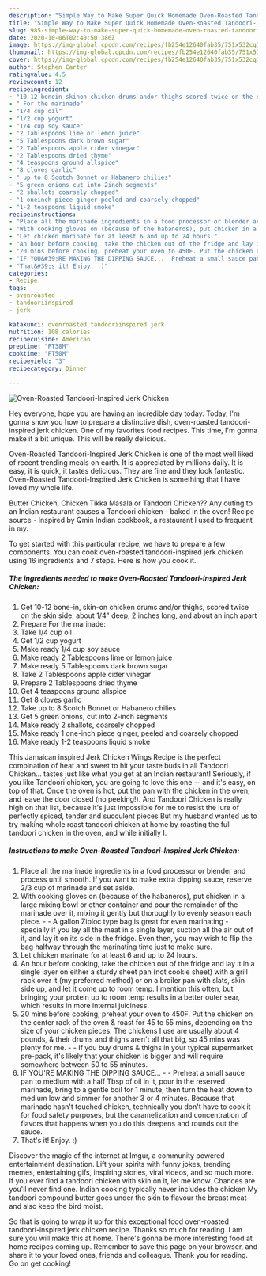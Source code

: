 ```yaml
---
description: "Simple Way to Make Super Quick Homemade Oven-Roasted Tandoori-Inspired Jerk Chicken"
title: "Simple Way to Make Super Quick Homemade Oven-Roasted Tandoori-Inspired Jerk Chicken"
slug: 985-simple-way-to-make-super-quick-homemade-oven-roasted-tandoori-inspired-jerk-chicken
date: 2020-10-06T02:40:50.386Z
image: https://img-global.cpcdn.com/recipes/fb254e12640fab35/751x532cq70/oven-roasted-tandoori-inspired-jerk-chicken-recipe-main-photo.jpg
thumbnail: https://img-global.cpcdn.com/recipes/fb254e12640fab35/751x532cq70/oven-roasted-tandoori-inspired-jerk-chicken-recipe-main-photo.jpg
cover: https://img-global.cpcdn.com/recipes/fb254e12640fab35/751x532cq70/oven-roasted-tandoori-inspired-jerk-chicken-recipe-main-photo.jpg
author: Stephen Carter
ratingvalue: 4.5
reviewcount: 12
recipeingredient:
- "10-12 bonein skinon chicken drums andor thighs scored twice on the skin side about 14 deep 2 inches long and about an inch apart"
- " For the marinade"
- "1/4 cup oil"
- "1/2 cup yogurt"
- "1/4 cup soy sauce"
- "2 Tablespoons lime or lemon juice"
- "5 Tablespoons dark brown sugar"
- "2 Tablespoons apple cider vinegar"
- "2 Tablespoons dried thyme"
- "4 teaspoons ground allspice"
- "8 cloves garlic"
- " up to 8 Scotch Bonnet or Habanero chilies"
- "5 green onions cut into 2inch segments"
- "2 shallots coarsely chopped"
- "1 oneinch piece ginger peeled and coarsely chopped"
- "1-2 teaspoons liquid smoke"
recipeinstructions:
- "Place all the marinade ingredients in a food processor or blender and process until smooth. If you want to make extra dipping sauce, reserve 2/3 cup of marinade and set aside."
- "With cooking gloves on (because of the habaneros), put chicken in a large mixing bowl or other container and pour the remainder of the marinade over it, mixing it gently but thoroughly to evenly season each piece.  A gallon Ziploc type bag is great for even marinating - specially if you lay all the meat in a single layer, suction all the air out of it, and lay it on its side in the fridge. Even then, you may wish to flip the bag halfway through the marinating time just to make sure."
- "Let chicken marinate for at least 6 and up to 24 hours."
- "An hour before cooking, take the chicken out of the fridge and lay it in a single layer on either a sturdy sheet pan (not cookie sheet) with a grill rack over it (my preferred method) or on a broiler pan with slats, skin side up, and let it come up to room temp. I mention this often, but bringing your protein up to room temp results in a better outer sear, which results in more internal juiciness."
- "20 mins before cooking, preheat your oven to 450F. Put the chicken on the center rack of the oven &amp; roast for 45 to 55 mins, depending on the size of your chicken pieces. The chickens I use are usually about 4 pounds, &amp; their drums and thighs aren&#39;t all that big, so 45 mins was plenty for me.  If you buy drums &amp; thighs in your typical supermarket pre-pack, it&#39;s likely that your chicken is bigger and will require somewhere between 50 to 55 minutes."
- "IF YOU&#39;RE MAKING THE DIPPING SAUCE...  Preheat a small sauce pan to medium with a half Tbsp of oil in it, pour in the reserved marinade, bring to a gentle boil for 1 minute, then turn the heat down to medium low and simmer for another 3 or 4 minutes. Because that marinade hasn&#39;t touched chicken, technically you don&#39;t have to cook it for food safety purposes, but the caramelization and concentration of flavors that happens when you do this deepens and rounds out the sauce."
- "That&#39;s it! Enjoy. :)"
categories:
- Recipe
tags:
- ovenroasted
- tandooriinspired
- jerk

katakunci: ovenroasted tandooriinspired jerk 
nutrition: 108 calories
recipecuisine: American
preptime: "PT38M"
cooktime: "PT50M"
recipeyield: "3"
recipecategory: Dinner

---
```



![Oven-Roasted Tandoori-Inspired Jerk Chicken](https://img-global.cpcdn.com/recipes/fb254e12640fab35/751x532cq70/oven-roasted-tandoori-inspired-jerk-chicken-recipe-main-photo.jpg)

Hey everyone, hope you are having an incredible day today. Today, I'm gonna show you how to prepare a distinctive dish, oven-roasted tandoori-inspired jerk chicken. One of my favorites food recipes. This time, I'm gonna make it a bit unique. This will be really delicious.

Oven-Roasted Tandoori-Inspired Jerk Chicken is one of the most well liked of recent trending meals on earth. It is appreciated by millions daily. It is easy, it is quick, it tastes delicious. They are fine and they look fantastic. Oven-Roasted Tandoori-Inspired Jerk Chicken is something that I have loved my whole life.

Butter Chicken, Chicken Tikka Masala or Tandoori Chicken?? Any outing to an Indian restaurant causes a Tandoori chicken - baked in the oven! Recipe source - Inspired by Qmin Indian cookbook, a restaurant I used to frequent in my.


To get started with this particular recipe, we have to prepare a few components. You can cook oven-roasted tandoori-inspired jerk chicken using 16 ingredients and 7 steps. Here is how you cook it.

<!--inarticleads1-->

##### The ingredients needed to make Oven-Roasted Tandoori-Inspired Jerk Chicken:

1. Get 10-12 bone-in, skin-on chicken drums and/or thighs, scored twice on the skin side, about 1/4&#34; deep, 2 inches long, and about an inch apart
1. Prepare  For the marinade:
1. Take 1/4 cup oil
1. Get 1/2 cup yogurt
1. Make ready 1/4 cup soy sauce
1. Make ready 2 Tablespoons lime or lemon juice
1. Make ready 5 Tablespoons dark brown sugar
1. Take 2 Tablespoons apple cider vinegar
1. Prepare 2 Tablespoons dried thyme
1. Get 4 teaspoons ground allspice
1. Get 8 cloves garlic
1. Take  up to 8 Scotch Bonnet or Habanero chilies
1. Get 5 green onions, cut into 2-inch segments
1. Make ready 2 shallots, coarsely chopped
1. Make ready 1 one-inch piece ginger, peeled and coarsely chopped
1. Make ready 1-2 teaspoons liquid smoke


This Jamaican inspired Jerk Chicken Wings Recipe is the perfect combination of heat and sweet to hit your taste buds in all Tandoori Chicken… tastes just like what you get at an Indian restaurant! Seriously, if you like Tandoori chicken, you are going to love this one -- and it&#39;s easy, on top of that. Once the oven is hot, put the pan with the chicken in the oven, and leave the door closed (no peeking!). And Tandoori Chicken is really high on that list, because it&#39;s just impossible for me to resist the lure of perfectly spiced, tender and succulent pieces But my husband wanted us to try making whole roast tandoori chicken at home by roasting the full tandoori chicken in the oven, and while initially I. 

<!--inarticleads2-->

##### Instructions to make Oven-Roasted Tandoori-Inspired Jerk Chicken:

1. Place all the marinade ingredients in a food processor or blender and process until smooth. If you want to make extra dipping sauce, reserve 2/3 cup of marinade and set aside.
1. With cooking gloves on (because of the habaneros), put chicken in a large mixing bowl or other container and pour the remainder of the marinade over it, mixing it gently but thoroughly to evenly season each piece. -  - A gallon Ziploc type bag is great for even marinating - specially if you lay all the meat in a single layer, suction all the air out of it, and lay it on its side in the fridge. Even then, you may wish to flip the bag halfway through the marinating time just to make sure.
1. Let chicken marinate for at least 6 and up to 24 hours.
1. An hour before cooking, take the chicken out of the fridge and lay it in a single layer on either a sturdy sheet pan (not cookie sheet) with a grill rack over it (my preferred method) or on a broiler pan with slats, skin side up, and let it come up to room temp. I mention this often, but bringing your protein up to room temp results in a better outer sear, which results in more internal juiciness.
1. 20 mins before cooking, preheat your oven to 450F. Put the chicken on the center rack of the oven &amp; roast for 45 to 55 mins, depending on the size of your chicken pieces. The chickens I use are usually about 4 pounds, &amp; their drums and thighs aren&#39;t all that big, so 45 mins was plenty for me. -  - If you buy drums &amp; thighs in your typical supermarket pre-pack, it&#39;s likely that your chicken is bigger and will require somewhere between 50 to 55 minutes.
1. IF YOU&#39;RE MAKING THE DIPPING SAUCE... -  - Preheat a small sauce pan to medium with a half Tbsp of oil in it, pour in the reserved marinade, bring to a gentle boil for 1 minute, then turn the heat down to medium low and simmer for another 3 or 4 minutes. Because that marinade hasn&#39;t touched chicken, technically you don&#39;t have to cook it for food safety purposes, but the caramelization and concentration of flavors that happens when you do this deepens and rounds out the sauce.
1. That&#39;s it! Enjoy. :)


Discover the magic of the internet at Imgur, a community powered entertainment destination. Lift your spirits with funny jokes, trending memes, entertaining gifs, inspiring stories, viral videos, and so much more. If you ever find a tandoori chicken with skin on it, let me know. Chances are you&#39;ll never find one. Indian cooking typically never includes the chicken My tandoori compound butter goes under the skin to flavour the breast meat and also keep the bird moist. 

So that is going to wrap it up for this exceptional food oven-roasted tandoori-inspired jerk chicken recipe. Thanks so much for reading. I am sure you will make this at home. There's gonna be more interesting food at home recipes coming up. Remember to save this page on your browser, and share it to your loved ones, friends and colleague. Thank you for reading. Go on get cooking!
